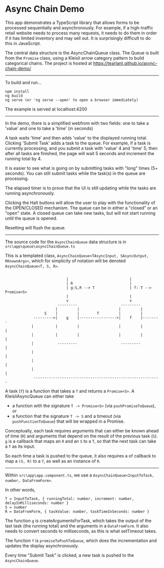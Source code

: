 # Async Chain Demo

This app demonstrates a TypeScript library that allows forms to be processed sequentially and asynchronously. For example, if a high-traffic retail website needs to process many requests, it needs to do them in order if it has limited inventory and may sell out. It is surprisingly difficult to do this in JavaScript.

The central data structure is the AsyncChainQueue class. The Queue is built from the `Promise` class, using a Kleisli arrow category pattern to build categorical chains. The project is hosted at https://tearlant.github.io/async-chain-demo/

------------------------------------

To build and run...

```
npm install
ng build
ng serve (or 'ng serve --open' to open a browser immediately)
```

The example is served at localhost:4200

------------------------------------

In the demo, there is a simplified webfrom with two fields: one to take a 'value' and one to take a 'time' (in seconds)

A task waits 'time' and then adds 'value' to the displayed running total. Clicking 'Submit Task'
adds a task to the queue. For example, if a task is currently processing, and you submit a task
with 'value' 4 and 'time' 5, then after all tasks are finished, the page will wait 5 seconds and
increment the running total by 4.

It is easier to see what is going on by submitting tasks with "long" times (5+ seconds). You
can still submit tasks while the task(s) in the queue are processing.

The elapsed timer is to prove that the UI is still updating while the tasks are running asynchronously.

Clicking the Halt buttons will allow the user to play with the functionality of the OPEN/CLOSED mechanism.
The queue can be in either a "closed" or an "open" state. A closed queue can take new tasks, but will not start
running until the queue is opened.

Resetting will flush the queue.

------------------------------------

The source code for the `AsyncChainQueue` data structure is in `src\app\queue\asyncChainQueue.ts`

This is a templated class, `AsyncChainQueue<TAsyncInput, SAsyncOutput, RKnownArgs>`,
which for simplicity of notation will be denoted `AsyncChainQueue<T, S, R>`.

```

                            |                            |
                            | R                          |
                            | g:S,R --> T                | f: T --> Promise<S>
                            |                            |
                            v                            v
                        ---------                    ---------
                       |         |                  |         |
                  S    |         |        T         |         |
             --------->|    g    |----------------->|    f    |--------
            |          |         |                  |         |        |
            |          |         |                  |         |        |
            |           ---------                    ---------         |
            |                                                          |
            |                                                          |
            |                                                          |
             ----------------------------------------------------------

```
	
A task (`f`) is a function that takes a `T` and returns a `Promise<S>`. A KleisliAsyncQueue can either take
- a function with the signature `T -> Promise<S>` (via `pushPromiseToQueue`), or
- a function that the signature `T -> S` and a timeout (via `pushFunctionToQueue`) that will be wrapped in a Promise.

Conceptually, each task requires arguments that can either be known ahead of time (`R`) and arguments that depend on
the result of the previous task (`S`). `g` is a callback that maps an `R` and an `S` to a `T`, so that the next task can take
a `T` as its input.

So each time a task is pushed to the queue, it also requires a of callback to map a `(S, R)` to a `T`, as well as an instance of `R`.

------------------------------------

Within `src\app\app.component.ts`, we use a `AsyncChainQueue<InputToTask, number, DataFromForm>`.

In other words,

```
T = InputToTask, { runningTotal: number, increment: number, delayInMilliseconds: number }
S = number
R = DataFromForm, { taskValue: number, taskTimeInSeconds: number }
```

The function `g` is createArgumentsForTask, which takes the output of the last task (the running total) and the arguments in a `DataFromForm`.
It also needs to convert seconds to milliseconds, as this is what setTimeout takes.

The function `f` is `promiseToPushToQueue`, which does the incrementation and updates the display asynchronously.

Every time "Submit Task" is clicked, a new task is pushed to the `AsyncChainQueue`.
